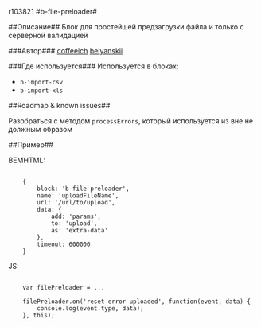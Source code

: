 r103821
#b-file-preloader#

##Описание##
Блок для простейшей предзагрузки файла и только с серверной валидацией

###Автор### 
[coffeeich](https://staff.yandex-team.ru/coffeeich)
[belyanskii](https://staff.yandex-team.ru/belyanskii)

###Где используется###
Используется в блоках:

* `b-import-csv`
* `b-import-xls`

##Roadmap & known issues##

Разобраться с методом `processErrors`, который используется из вне не должным образом

##Пример##

BEMHTML:

```

    {
        block: 'b-file-preloader',
        name: 'uploadFileName',
        url: '/url/to/upload',
        data: {
            add: 'params',
            to: 'upload',
            as: 'extra-data'
        },
        timeout: 600000
    }
```

JS:

```

    var filePreloader = ...
    
    filePreloader.on('reset error uploaded', function(event, data) {
        console.log(event.type, data);
    }, this);
```
